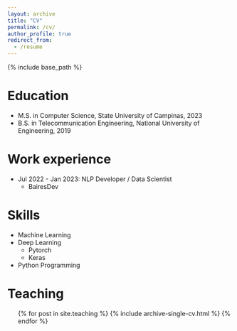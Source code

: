 ```yaml
---
layout: archive
title: "CV"
permalink: /cv/
author_profile: true
redirect_from:
  - /resume
---
```


{% include base_path %}

Education
======
<!-- * Ph.D in Version Control Theory, GitHub University, 2018 (expected)) -->
* M.S. in Computer Science, State University of Campinas, 2023
* B.S. in Telecommunication Engineering, National University of Engineering, 2019


Work experience
======
* Jul 2022 - Jan 2023: NLP Developer / Data Scientist
  * BairesDev
<!-- * Duties included: Tagging issues
  * Supervisor: Professor Git 

* Fall 2015: Research Assistant
  * Github University
  * Duties included: Merging pull requests
  * Supervisor: Professor Hub
-->
  
Skills
======
* Machine Learning
* Deep Learning
  * Pytorch
  * Keras
* Python Programming


<!--
Publications
======
  <ul>{% for post in site.publications %}
    {% include archive-single-cv.html %}
  {% endfor %}</ul>
  
Talks
======
  <ul>{% for post in site.talks %}
    {% include archive-single-talk-cv.html %}
  {% endfor %}</ul>
-->
  
Teaching
======
  <ul>{% for post in site.teaching %}
    {% include archive-single-cv.html %}
  {% endfor %}</ul>
  
  
<!--
Service and leadership
======
* Currently signed in to 43 different slack teams
-->
